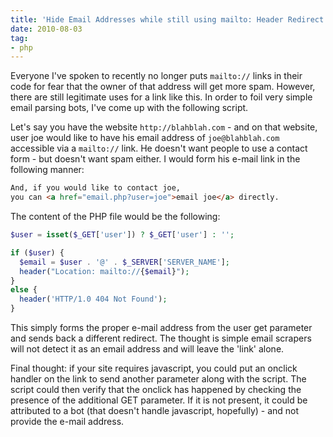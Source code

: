 ```yaml
---
title: 'Hide Email Addresses while still using mailto: Header Redirect'
date: 2010-08-03
tag:
- php
---
```

Everyone I've spoken to recently no longer puts `mailto://` links in their code for fear that the owner of that address will get more spam.  However, there are still legitimate uses for a link like this.  In order to foil very simple email parsing bots, I've come up with the following script.

<!--more-->

Let's say you have the website `http://blahblah.com` - and on that website, user joe would like to have his email address of `joe@blahblah.com` accessible via a `mailto://` link.  He doesn't want people to use a contact form - but doesn't want spam either.  I would form his e-mail link in the following manner:

```html
And, if you would like to contact joe, 
you can <a href="email.php?user=joe">email joe</a> directly.
```

The content of the PHP file would be the following:
    
```php
$user = isset($_GET['user']) ? $_GET['user'] : '';

if ($user) {
  $email = $user . '@' . $_SERVER['SERVER_NAME'];
  header("Location: mailto://{$email}");
}
else {
  header('HTTP/1.0 404 Not Found');
}
```

This simply forms the proper e-mail address from the user get parameter and sends back a different redirect.  The thought is simple email scrapers will not detect it as an email address and will leave the 'link' alone.

Final thought: if your site requires javascript, you could put an onclick handler on the link to send another parameter along with the script.  The script could then verify that the onclick has happened by checking the presence of the additional GET parameter.  If it is not present, it could be attributed to a bot (that doesn't handle javascript, hopefully) - and not provide the e-mail address.
